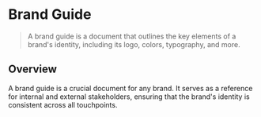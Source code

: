 # Brand Guide

> A brand guide is a document that outlines the key elements of a brand's identity, including its logo, colors, typography, and more.

## Overview

A brand guide is a crucial document for any brand. It serves as a reference for internal and external stakeholders, ensuring that the brand's identity is consistent across all touchpoints.
